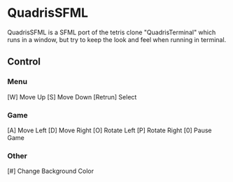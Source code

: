 # QuadrisSFML

QuadrisSFML is a SFML port of the tetris clone "QuadrisTerminal" which runs in a window, but try to keep the look and feel when running in terminal.

## Control

### Menu
[W] Move Up
[S] Move Down
[Retrun] Select

### Game
[A] Move Left
[D] Move Right
[O] Rotate Left
[P] Rotate Right
[0] Pause Game

### Other
[#] Change Background Color

